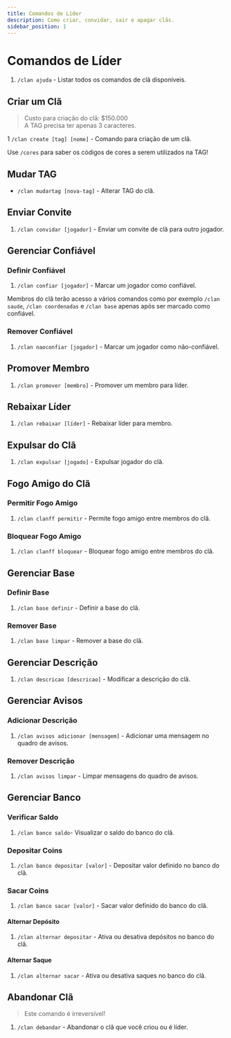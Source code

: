 ```yaml
---
title: Comandos de Líder
description: Como criar, convidar, sair e apagar clãs.
sidebar_position: 1
---
```


# Comandos de Líder

1. `/clan ajuda` - Listar todos os comandos de clã disponíveis.

## Criar um Clã

> Custo para criação do clã: $150.000  
> A TAG precisa ter apenas 3 caracteres.

1 `/clan create [tag] [nome]` - Comando para criação de um clã.

Use `/cores` para saber os códigos de cores a serem utilizados na TAG!

## Mudar TAG

* `/clan mudartag [nova-tag]` - Alterar TAG do clã.

## Enviar Convite

1. `/clan convidar [jogador]` - Enviar um convite de clã para outro jogador.

## Gerenciar Confiável

### Definir Confiável

1. `/clan confiar [jogador]` - Marcar um jogador como confiável.

Membros do clã terão acesso a vários comandos como por exemplo `/clan saude`, `/clan coordenadas` e `/clan base` apenas após ser marcado como confiável.

### Remover Confiável

1. `/clan naoconfiar [jogador]` - Marcar um jogador como não-confiável.

## Promover Membro

1. `/clan promover [membro]` - Promover um membro para líder.

## Rebaixar Líder

1. `/clan rebaixar [líder]` - Rebaixar líder para membro.

## Expulsar do Clã

1. `/clan expulsar [jogado]` - Expulsar jogador do clã.

## Fogo Amigo do Clã

### Permitir Fogo Amigo

1. `/clan clanff permitir` - Permite fogo amigo entre membros do clã.

### Bloquear Fogo Amigo

1. `/clan clanff bloquear` - Bloquear fogo amigo entre membros do clã.

## Gerenciar Base

### Definir Base

1. `/clan base definir` - Definir a base do clã.

### Remover Base

1. `/clan base limpar` - Remover a base do clã.

## Gerenciar Descrição

1. `/clan descricao [descricao]` - Modificar a descrição do clã.

## Gerenciar Avisos

### Adicionar Descrição

1. `/clan avisos adicionar [mensagem]` - Adicionar uma mensagem no quadro de avisos.

### Remover Descrição

1. `/clan avisos limpar` - Limpar mensagens do quadro de avisos.

## Gerenciar Banco

### Verificar Saldo

1. `/clan banco saldo`- Visualizar o saldo do banco do clã. 

### Depositar Coins

1. `/clan banco depositar [valor]` - Depositar valor definido no banco do clã.

### Sacar Coins

1. `/clan banco sacar [valor]` - Sacar valor definido do banco do clã.

#### Alternar Depósito

1. `/clan alternar depositar` - Ativa ou desativa depósitos no banco do clã. 

#### Alternar Saque

1. `/clan alternar sacar` - Ativa ou desativa saques no banco do clã.

## Abandonar Clã

> Este comando é irreversível!

1. `/clan debandar` - Abandonar o clã que você criou ou é líder.